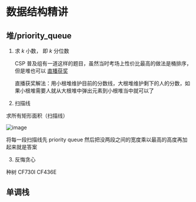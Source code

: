 # 数据结构精讲

## 堆/priority_queue

1. 求 $k$ 小数， 即 $k$ 分位数 

	CSP 普及组有一道这样的题目，虽然当时考场上性价比最高的做法是桶排序，但是堆也可以 [直播获奖](https://www.luogu.com.cn/problem/P7072)

	直播获奖解法：用小根堆维护目前的分数线，大根堆维护剩下的人的分数，如果小根堆需要人就从大根堆中弹出元素到小根堆当中就可以了
	
2. 扫描线

求所有矩形面积（扫描线）

![image](https://user-images.githubusercontent.com/107249565/193509057-2d9bc191-1105-448e-afdf-d4ff1d395dcd.png)

将每一段扫描线先 priority queue 然后把没两段之间的宽度乘以最高的高度再加起来就是答案

3. 反悔贪心

种树 CF730I CF436E

## 单调栈








